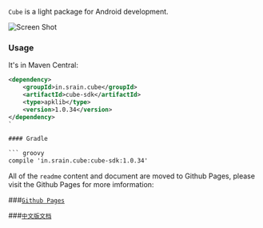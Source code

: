 `Cube` is a light package for Android development. 

![Screen Shot](https://raw.githubusercontent.com/etao-open-source/cube-sdk/dev/screen-shot.png)

### Usage

It's in Maven Central:

```xml
<dependency>
    <groupId>in.srain.cube</groupId>
    <artifactId>cube-sdk</artifactId>
    <type>apklib</type>
    <version>1.0.34</version>
</dependency>
`

#### Gradle

``` groovy
compile 'in.srain.cube:cube-sdk:1.0.34'
`````

All of the `readme` content and document are moved to Github Pages, please visit the Github Pages for more imformation:

###[`Github Pages`](http://cube-sdk.liaohuqiu.net)

###[`中文版文档`](http://cube-sdk.liaohuqiu.net/cn)
